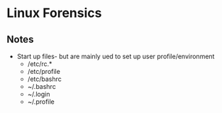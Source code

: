 # Linux Forensics



## Notes

- Start up files- but are mainly ued to set up user profile/environment
  - /etc/rc.*
  - /etc/profile
  - /etc/bashrc
  - ~/.bashrc
  - ~/.login
  - ~/.profile